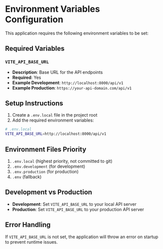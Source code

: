 # Environment Variables Configuration

This application requires the following environment variables to be set:

## Required Variables

### `VITE_API_BASE_URL`
- **Description**: Base URL for the API endpoints
- **Required**: Yes
- **Example Development**: `http://localhost:8000/api/v1`
- **Example Production**: `https://your-api-domain.com/api/v1`

## Setup Instructions

1. Create a `.env.local` file in the project root
2. Add the required environment variables:

```bash
# .env.local
VITE_API_BASE_URL=http://localhost:8000/api/v1
```

## Environment Files Priority

1. `.env.local` (highest priority, not committed to git)
2. `.env.development` (for development)
3. `.env.production` (for production)
4. `.env` (fallback)

## Development vs Production

- **Development**: Set `VITE_API_BASE_URL` to your local API server
- **Production**: Set `VITE_API_BASE_URL` to your production API server

## Error Handling

If `VITE_API_BASE_URL` is not set, the application will throw an error on startup to prevent runtime issues.